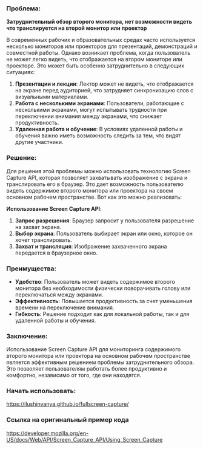 ### Проблема:
**Затруднительный обзор второго монитора, нет возможности видеть что транслируется на второй монитор или проектор**

В современных рабочих и образовательных средах часто используется несколько мониторов или проекторов для презентаций, демонстраций и совместной работы. Однако возникает проблема, когда пользователь не может легко видеть, что отображается на втором мониторе или проекторе. Это может быть особенно затруднительно в следующих ситуациях:

1. **Презентации и лекции**: Лектор может не видеть, что отображается на экране перед аудиторией, что затрудняет синхронизацию слов с визуальными материалами.
2. **Работа с несколькими экранами**: Пользователи, работающие с несколькими экранами, могут испытывать трудности при переключении внимания между экранами, что снижает продуктивность.
3. **Удаленная работа и обучение**: В условиях удаленной работы и обучения важно иметь возможность следить за тем, что видят другие участники.

### Решение:

Для решения этой проблемы можно использовать технологию Screen Capture API, которая позволяет захватывать изображение с экрана и транслировать его в браузер. Это дает возможность пользователю видеть содержимое второго монитора или проектора на своем основном рабочем пространстве. Вот как это можно реализовать:

**Использование Screen Capture API**:
1. **Запрос разрешения**: Браузер запросит у пользователя разрешение на захват экрана.
2. **Выбор экрана**: Пользователь выбирает экран или окно, которое он хочет транслировать.
3. **Захват и трансляция**: Изображение захваченного экрана передается в браузерное окно.

### Преимущества:
- **Удобство**: Пользователь может видеть содержимое второго монитора без необходимости физически поворачивать голову или переключаться между экранами.
- **Эффективность**: Повышается продуктивность за счет уменьшения времени на переключение внимания.
- **Гибкость**: Решение подходит как для локальной работы, так и для удаленной работы и обучения.

### Заключение:
Использование Screen Capture API для мониторинга содержимого второго монитора или проектора на основном рабочем пространстве является эффективным решением проблемы затруднительного обзора. Это позволяет пользователям работать более продуктивно и комфортно, независимо от того, где они находятся.

### Начать использовать:
https://ilushinvanya.github.io/fullscreen-capture/

### Ссылка на оригинальный пример кода
https://developer.mozilla.org/en-US/docs/Web/API/Screen_Capture_API/Using_Screen_Capture
